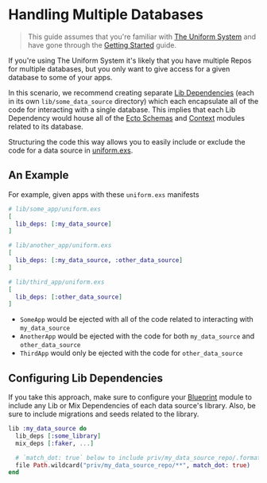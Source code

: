 # Handling Multiple Databases

> This guide assumes that you're familiar with [The Uniform
> System](how-it-works.html) and have gone through the [Getting
> Started](#getting-started.html) guide.

If you're using The Uniform System it's likely that you have multiple Repos for
multiple databases, but you only want to give access for a given database to
some of your apps.

In this scenario, we recommend creating separate [Lib
Dependencies](dependencies.html#lib-dependencies) (each in its own
`lib/some_data_source` directory) which each encapsulate all of the code for
interacting with a single database. This implies that each Lib Dependency
would house all of the [Ecto Schemas](https://hexdocs.pm/ecto/Ecto.Schema.html)
and [Context](https://hexdocs.pm/phoenix/contexts.html) modules related to its
database.

Structuring the code this way allows you to easily include or exclude the code
for a data source in [uniform.exs](how-it-works.html#uniform-exs-options).

## An Example

For example, given apps with these `uniform.exs` manifests

```elixir
# lib/some_app/uniform.exs
[
  lib_deps: [:my_data_source]
]
```

```elixir
# lib/another_app/uniform.exs
[
  lib_deps: [:my_data_source, :other_data_source]
]
```

```elixir
# lib/third_app/uniform.exs
[
  lib_deps: [:other_data_source]
]
```

- `SomeApp` would be ejected with all of the code related to interacting with `my_data_source`
- `AnotherApp` would be ejected with the code for both `my_data_source` and `other_data_source`
- `ThirdApp` would only be ejected with the code for `other_data_source`

## Configuring Lib Dependencies

If you take this approach, make sure to configure your [Blueprint](`Uniform.Blueprint`) module
to include any Lib or Mix Dependencies of each data source's library. Also, be sure
to include migrations and seeds related to the library.

```elixir
lib :my_data_source do
  lib_deps [:some_library]
  mix_deps [:faker, ...]

  # `match_dot: true` below to include priv/my_data_source_repo/.formatter.exs
  file Path.wildcard("priv/my_data_source_repo/**", match_dot: true)
end
```
